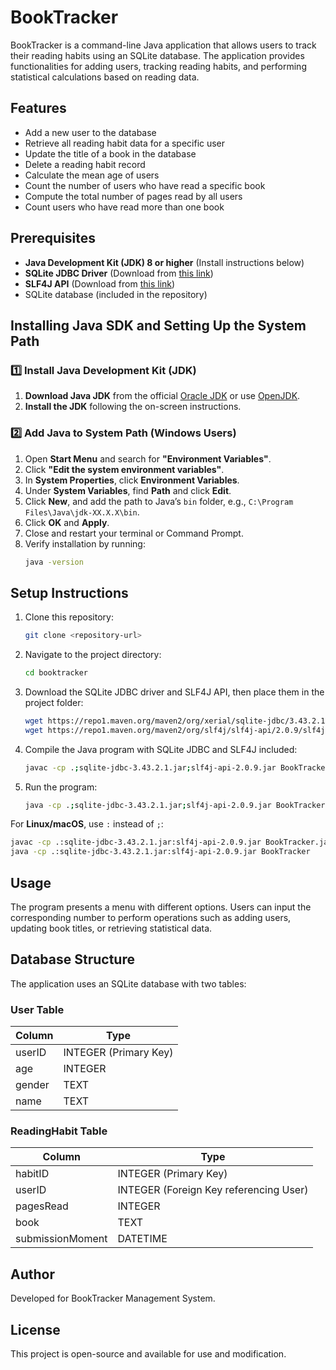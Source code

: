 # BookTracker

BookTracker is a command-line Java application that allows users to track their reading habits using an SQLite database. The application provides functionalities for adding users, tracking reading habits, and performing statistical calculations based on reading data.

## Features
- Add a new user to the database
- Retrieve all reading habit data for a specific user
- Update the title of a book in the database
- Delete a reading habit record
- Calculate the mean age of users
- Count the number of users who have read a specific book
- Compute the total number of pages read by all users
- Count users who have read more than one book

## Prerequisites
- **Java Development Kit (JDK) 8 or higher** (Install instructions below)
- **SQLite JDBC Driver** (Download from [this link](https://repo1.maven.org/maven2/org/xerial/sqlite-jdbc/3.43.2.1/sqlite-jdbc-3.43.2.1.jar))
- **SLF4J API** (Download from [this link](https://repo1.maven.org/maven2/org/slf4j/slf4j-api/2.0.9/slf4j-api-2.0.9.jar))
- SQLite database (included in the repository)

## Installing Java SDK and Setting Up the System Path
### **1️⃣ Install Java Development Kit (JDK)**
1. **Download Java JDK** from the official [Oracle JDK](https://www.oracle.com/java/technologies/javase-downloads.html) or use [OpenJDK](https://adoptium.net/).
2. **Install the JDK** following the on-screen instructions.

### **2️⃣ Add Java to System Path (Windows Users)**
1. Open **Start Menu** and search for **"Environment Variables"**.
2. Click **"Edit the system environment variables"**.
3. In **System Properties**, click **Environment Variables**.
4. Under **System Variables**, find **Path** and click **Edit**.
5. Click **New**, and add the path to Java’s `bin` folder, e.g., `C:\Program Files\Java\jdk-XX.X.X\bin`.
6. Click **OK** and **Apply**.
7. Close and restart your terminal or Command Prompt.
8. Verify installation by running:
   ```bash
   java -version
   ```

## Setup Instructions
1. Clone this repository:
   ```bash
   git clone <repository-url>
   ```
2. Navigate to the project directory:
   ```bash
   cd booktracker
   ```
3. Download the SQLite JDBC driver and SLF4J API, then place them in the project folder:
   ```bash
   wget https://repo1.maven.org/maven2/org/xerial/sqlite-jdbc/3.43.2.1/sqlite-jdbc-3.43.2.1.jar
   wget https://repo1.maven.org/maven2/org/slf4j/slf4j-api/2.0.9/slf4j-api-2.0.9.jar
   ```
4. Compile the Java program with SQLite JDBC and SLF4J included:
   ```bash
   javac -cp .;sqlite-jdbc-3.43.2.1.jar;slf4j-api-2.0.9.jar BookTracker.java
   ```
5. Run the program:
   ```bash
   java -cp .;sqlite-jdbc-3.43.2.1.jar;slf4j-api-2.0.9.jar BookTracker
   ```

For **Linux/macOS**, use `:` instead of `;`:
```bash
javac -cp .:sqlite-jdbc-3.43.2.1.jar:slf4j-api-2.0.9.jar BookTracker.java
java -cp .:sqlite-jdbc-3.43.2.1.jar:slf4j-api-2.0.9.jar BookTracker
```

## Usage
The program presents a menu with different options. Users can input the corresponding number to perform operations such as adding users, updating book titles, or retrieving statistical data.

## Database Structure
The application uses an SQLite database with two tables:

### User Table
| Column  | Type    |
|---------|--------|
| userID  | INTEGER (Primary Key) |
| age     | INTEGER |
| gender  | TEXT |
| name    | TEXT |

### ReadingHabit Table
| Column            | Type    |
|------------------|--------|
| habitID          | INTEGER (Primary Key) |
| userID           | INTEGER (Foreign Key referencing User) |
| pagesRead        | INTEGER |
| book             | TEXT |
| submissionMoment | DATETIME |

## Author
Developed for BookTracker Management System.

## License
This project is open-source and available for use and modification.